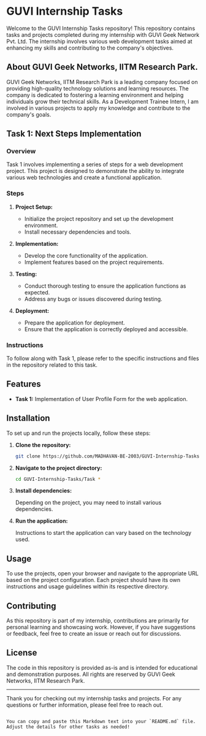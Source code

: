 # GUVI Internship Tasks

Welcome to the GUVI Internship Tasks repository! This repository contains tasks and projects completed during my internship with GUVI Geek Network Pvt. Ltd. The internship involves various web development tasks aimed at enhancing my skills and contributing to the company's objectives.

## About GUVI Geek Networks, IITM Research Park.

GUVI Geek Networks, IITM Research Park is a leading company focused on providing high-quality technology solutions and learning resources. The company is dedicated to fostering a learning environment and helping individuals grow their technical skills. As a Development Trainee Intern, I am involved in various projects to apply my knowledge and contribute to the company's goals.

## Task 1: Next Steps Implementation

### Overview

Task 1 involves implementing a series of steps for a web development project. This project is designed to demonstrate the ability to integrate various web technologies and create a functional application.

### Steps

1. **Project Setup:**
   - Initialize the project repository and set up the development environment.
   - Install necessary dependencies and tools.

2. **Implementation:**
   - Develop the core functionality of the application.
   - Implement features based on the project requirements.

3. **Testing:**
   - Conduct thorough testing to ensure the application functions as expected.
   - Address any bugs or issues discovered during testing.

4. **Deployment:**
   - Prepare the application for deployment.
   - Ensure that the application is correctly deployed and accessible.

### Instructions

To follow along with Task 1, please refer to the specific instructions and files in the repository related to this task.

## Features

- **Task 1:** Implementation of User Profile Form for the web application.

## Installation

To set up and run the projects locally, follow these steps:

1. **Clone the repository:**

   ```bash
   git clone https://github.com/MADHAVAN-BE-2003/GUVI-Internship-Tasks.git
   ```

2. **Navigate to the project directory:**

   ```bash
   cd GUVI-Internship-Tasks/Task *
   ```

3. **Install dependencies:**

   Depending on the project, you may need to install various dependencies.

4. **Run the application:**

   Instructions to start the application can vary based on the technology used.

## Usage

To use the projects, open your browser and navigate to the appropriate URL based on the project configuration. Each project should have its own instructions and usage guidelines within its respective directory.

## Contributing

As this repository is part of my internship, contributions are primarily for personal learning and showcasing work. However, if you have suggestions or feedback, feel free to create an issue or reach out for discussions.

## License

The code in this repository is provided as-is and is intended for educational and demonstration purposes. All rights are reserved by GUVI Geek Networks, IITM Research Park.

---

Thank you for checking out my internship tasks and projects. For any questions or further information, please feel free to reach out.
```

You can copy and paste this Markdown text into your `README.md` file. Adjust the details for other tasks as needed!
